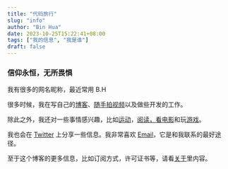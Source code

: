 ```yaml
---
title: "代码旅行"
slug: "info"
author: "Bin Hua"
date: 2023-10-25T15:22:41+08:00
tags: ["我的信息", "我是谁"]
draft: false
---
```


### 信仰永恒，无所畏惧

我有很多的网名昵称，最近常用 B.H

很多时候，我在写自己的[博客](/blog)、[随手拍视频](https://www.youtube.com/@tourcoder)以及做些开发的工作。

除此之外，我还对一些事情感兴趣，比如[运动](/)，[阅读，看电影](/booklist)和玩[游戏](/)。

我也会在 [Twitter](https://twitter.com/tourcoder) 上分享一些信息。我非常喜欢 [Email](mailto:code@tourcoder.com)，它是和我联系的最好途径。

至于这个博客的更多信息，比如订阅方式，许可证书等，请看[关于](/about)里内容。